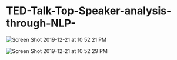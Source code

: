 # TED-Talk-Top-Speaker-analysis-through-NLP-

![Screen Shot 2019-12-21 at 10 52 21 PM](https://user-images.githubusercontent.com/54539761/71314257-2e847f00-2445-11ea-9ff3-422ca933f96b.png)

![Screen Shot 2019-12-21 at 10 52 29 PM](https://user-images.githubusercontent.com/54539761/71314267-55db4c00-2445-11ea-8320-42645fb6c5cf.png)
